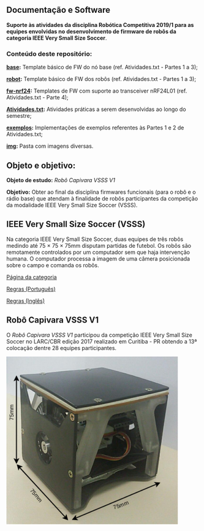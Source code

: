 ## Documentação e Software  

**Suporte às atividades da disciplina Robótica Competitiva 2019/1 para as equipes envolvidas no desenvolvimento de firmware de robôs da categoria IEEE Very Small Size Soccer**.

### **Conteúdo deste repositório:**


**[base](base/):** Template básico de FW do nó base (ref. Atividades.txt - Partes 1 a 3);  

**[robot](robot/):** Template básico de FW dos robôs (ref. Atividades.txt - Partes 1 a 3); 

**[fw-nrf24](fw-nrf24/):** Templates de FW com suporte ao transceiver nRF24L01 (ref. Atividades.txt - Parte 4); 

**[Atividades.txt](Atividades.txt):** Atividades práticas a serem desenvolvidas ao longo do semestre;

**[exemplos](exemplos/):** Implementações de exemplos referentes às Partes 1 e 2 de Atividades.txt;

**[img](img/):** Pasta com imagens diversas.

## Objeto e objetivo:

**Objeto de estudo:** *Robô Capivara VSSS V1*

**Objetivo:** Obter ao final da disciplina firmwares funcionais (para o robô e o rádio base) que atendam à finalidade de robôs participantes da competição da modalidade IEEE Very Small Size Soccer (VSSS).

## IEEE Very Small Size Soccer (VSSS)

Na categoria IEEE Very Small Size Soccer, duas equipes de três robôs medindo até 75 × 75 × 75mm disputam partidas de futebol. Os robôs são remotamente controlados por um computador sem que haja intervenção humana. O computador processa a imagem de uma câmera posicionada sobre o campo e comanda os robôs.

<a href="http://www.cbrobotica.org/?page_id=81" target="_blank">Página da categoria</a>

<a href="http://www.cbrobotica.org/wp-content/uploads/2014/03/VerySmall2009_ptbr.pdf" target="_blank">Regras (Português)</a>

<a href="http://www.cbrobotica.org/wp-content/uploads/2014/03/VerySmall2008_en.pdf" target="_blank">Regras (Inglês)</a>



## Robô Capivara VSSS V1

O *Robô Capivara VSSS V1* participou da competição IEEE Very Small Size Soccer no LARC/CBR edição 2017 realizado em Curitiba - PR obtendo a 13ª colocação dentre 28 equipes participantes. 

<img src="https://github.com/alex-co/vsss/blob/master/img/robo_vsss_v1.png" width="450">
